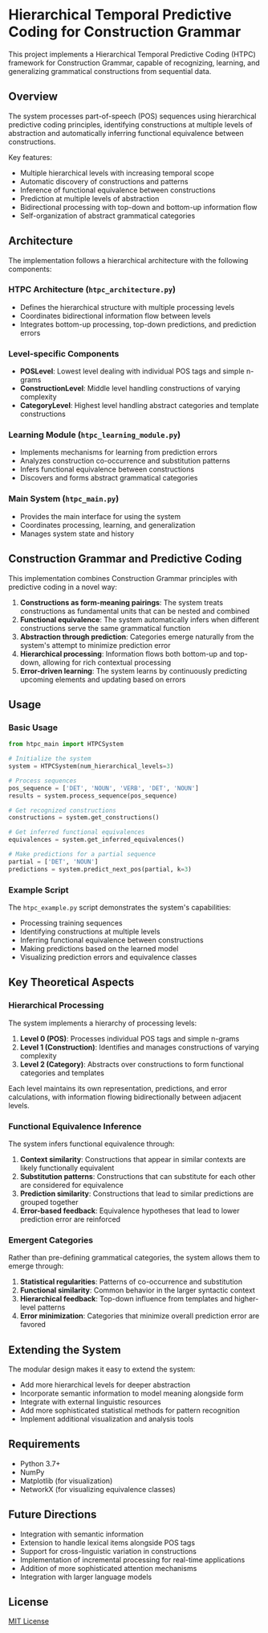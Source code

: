 # Hierarchical Temporal Predictive Coding for Construction Grammar

This project implements a Hierarchical Temporal Predictive Coding (HTPC) framework for Construction Grammar, capable of recognizing, learning, and generalizing grammatical constructions from sequential data.

## Overview

The system processes part-of-speech (POS) sequences using hierarchical predictive coding principles, identifying constructions at multiple levels of abstraction and automatically inferring functional equivalence between constructions.

Key features:
- Multiple hierarchical levels with increasing temporal scope
- Automatic discovery of constructions and patterns
- Inference of functional equivalence between constructions
- Prediction at multiple levels of abstraction
- Bidirectional processing with top-down and bottom-up information flow
- Self-organization of abstract grammatical categories

## Architecture

The implementation follows a hierarchical architecture with the following components:

### HTPC Architecture (`htpc_architecture.py`)
- Defines the hierarchical structure with multiple processing levels
- Coordinates bidirectional information flow between levels
- Integrates bottom-up processing, top-down predictions, and prediction errors

### Level-specific Components
- **POSLevel**: Lowest level dealing with individual POS tags and simple n-grams
- **ConstructionLevel**: Middle level handling constructions of varying complexity
- **CategoryLevel**: Highest level handling abstract categories and template constructions

### Learning Module (`htpc_learning_module.py`)
- Implements mechanisms for learning from prediction errors
- Analyzes construction co-occurrence and substitution patterns
- Infers functional equivalence between constructions
- Discovers and forms abstract grammatical categories

### Main System (`htpc_main.py`)
- Provides the main interface for using the system
- Coordinates processing, learning, and generalization
- Manages system state and history

## Construction Grammar and Predictive Coding

This implementation combines Construction Grammar principles with predictive coding in a novel way:

1. **Constructions as form-meaning pairings**: The system treats constructions as fundamental units that can be nested and combined
2. **Functional equivalence**: The system automatically infers when different constructions serve the same grammatical function
3. **Abstraction through prediction**: Categories emerge naturally from the system's attempt to minimize prediction error
4. **Hierarchical processing**: Information flows both bottom-up and top-down, allowing for rich contextual processing
5. **Error-driven learning**: The system learns by continuously predicting upcoming elements and updating based on errors

## Usage

### Basic Usage

```python
from htpc_main import HTPCSystem

# Initialize the system
system = HTPCSystem(num_hierarchical_levels=3)

# Process sequences
pos_sequence = ['DET', 'NOUN', 'VERB', 'DET', 'NOUN']
results = system.process_sequence(pos_sequence)

# Get recognized constructions
constructions = system.get_constructions()

# Get inferred functional equivalences
equivalences = system.get_inferred_equivalences()

# Make predictions for a partial sequence
partial = ['DET', 'NOUN']
predictions = system.predict_next_pos(partial, k=3)
```

### Example Script

The `htpc_example.py` script demonstrates the system's capabilities:
- Processing training sequences
- Identifying constructions at multiple levels
- Inferring functional equivalence between constructions
- Making predictions based on the learned model
- Visualizing prediction errors and equivalence classes

## Key Theoretical Aspects

### Hierarchical Processing

The system implements a hierarchy of processing levels:
1. **Level 0 (POS)**: Processes individual POS tags and simple n-grams
2. **Level 1 (Construction)**: Identifies and manages constructions of varying complexity
3. **Level 2 (Category)**: Abstracts over constructions to form functional categories and templates

Each level maintains its own representation, predictions, and error calculations, with information flowing bidirectionally between adjacent levels.

### Functional Equivalence Inference

The system infers functional equivalence through:
1. **Context similarity**: Constructions that appear in similar contexts are likely functionally equivalent
2. **Substitution patterns**: Constructions that can substitute for each other are considered for equivalence
3. **Prediction similarity**: Constructions that lead to similar predictions are grouped together
4. **Error-based feedback**: Equivalence hypotheses that lead to lower prediction error are reinforced

### Emergent Categories

Rather than pre-defining grammatical categories, the system allows them to emerge through:
1. **Statistical regularities**: Patterns of co-occurrence and substitution
2. **Functional similarity**: Common behavior in the larger syntactic context
3. **Hierarchical feedback**: Top-down influence from templates and higher-level patterns
4. **Error minimization**: Categories that minimize overall prediction error are favored

## Extending the System

The modular design makes it easy to extend the system:
- Add more hierarchical levels for deeper abstraction
- Incorporate semantic information to model meaning alongside form
- Integrate with external linguistic resources
- Add more sophisticated statistical methods for pattern recognition
- Implement additional visualization and analysis tools

## Requirements

- Python 3.7+
- NumPy
- Matplotlib (for visualization)
- NetworkX (for visualizing equivalence classes)

## Future Directions

- Integration with semantic information
- Extension to handle lexical items alongside POS tags
- Support for cross-linguistic variation in constructions
- Implementation of incremental processing for real-time applications
- Addition of more sophisticated attention mechanisms
- Integration with larger language models

## License

[MIT License](LICENSE)